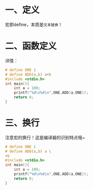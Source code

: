 # 一、定义
宏即define，本质是`文本替换`！

# 二、函数定义
详情：
```c
# define ONE 1
# define ADD(a,b) a+b
#include <stdio.h>
int main(){
    int a = 100;
    printf("%d\n%d\n",ONE,ADD(a,ONE));
    return 0;
}
```

# 三、换行
注意宏的换行！这是编译器的识别特点哦~
```c
# define ONE 1
# define ADD(a,b) a \
+b
#include <stdio.h>
int main(){
    int a = 100;
    printf("%d\n%d\n",ONE,ADD(a,ONE));
    return 0;
}

```